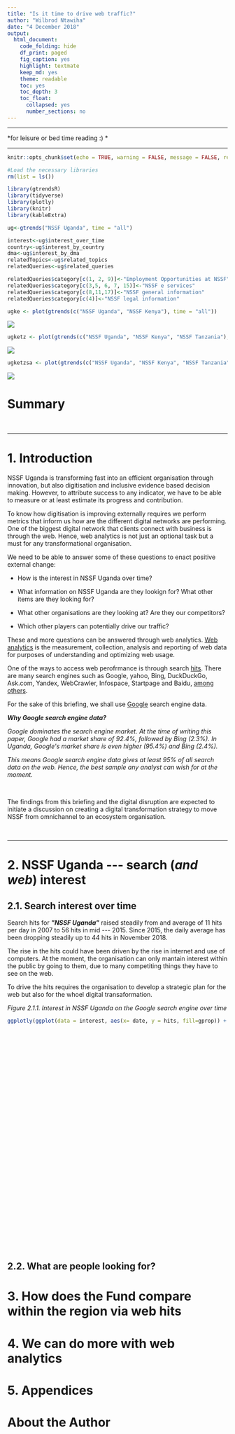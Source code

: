 ```yaml
---
title: "Is it time to drive web traffic?"
author: "Wilbrod Ntawiha"
date: "4 December 2018"
output:
  html_document:
    code_folding: hide
    df_print: paged
    fig_caption: yes
    highlight: textmate
    keep_md: yes
    theme: readable
    toc: yes
    toc_depth: 3
    toc_float:
      collapsed: yes
      number_sections: no
---
```




***

*for leisure or bed time reading :) *

***




```r
knitr::opts_chunk$set(echo = TRUE, warning = FALSE, message = FALSE, results='markup', include = TRUE)

#Load the necessary libraries
rm(list = ls())

library(gtrendsR)
library(tidyverse)
library(plotly)
library(knitr)
library(kableExtra)

ug<-gtrends("NSSF Uganda", time = "all")

interest<-ug$interest_over_time
country<-ug$interest_by_country
dma<-ug$interest_by_dma
relatedTopics<-ug$related_topics
relatedQueries<-ug$related_queries

relatedQueries$category[c(1, 2, 9)]<-"Employment Opportunities at NSSF"
relatedQueries$category[c(3,5, 6, 7, 15)]<-"NSSF e services"
relatedQueries$category[c(8,11,17)]<-"NSSF general information"
relatedQueries$category[c(4)]<-"NSSF legal information"

ugke <- plot(gtrends(c("NSSF Uganda", "NSSF Kenya"), time = "all"))
```

![](web_analytics_files/figure-html/setup-1.png)<!-- -->

```r
ugketz <- plot(gtrends(c("NSSF Uganda", "NSSF Kenya", "NSSF Tanzania"), time = "all"))
```

![](web_analytics_files/figure-html/setup-2.png)<!-- -->

```r
ugketzsa <- plot(gtrends(c("NSSF Uganda", "NSSF Kenya", "NSSF Tanzania", "SASSA South Africa"), time = "all"))
```

![](web_analytics_files/figure-html/setup-3.png)<!-- -->


# Summary



<br>

***

# 1.  Introduction

NSSF Uganda is transforming fast into an efficient organisation through innovation, but also digitisation and inclusive evidence based decision making. However, to attribute success to any indicator, we have to be able to measure or at least estimate its progress and contribution.

To know how digitisation is improving externally requires we perform metrics that inform us how are the different digital networks are performing. One of the biggest digital network that clients connect with business is through the web. Hence, web analytics is not just an optional task but a must for any transformational organisation.

We need to be able to answer some of these questions to enact positive external change:

+ How is the interest in NSSF Uganda over time?

+ What information on NSSF Uganda are they lookign for? What other items are they looking for?

+ What other organisations are they looking at? Are they our competitors?

+ Which other players can potentially drive our traffic?

These and more questions can be answered through web analytics. [Web analytics](https://en.wikipedia.org/wiki/Web_analytics) is the measurement, collection, analysis and reporting of web data for purposes of understanding and optimizing web usage.


One of the ways to access web perofrmance is through search [hits](https://support.google.com/analytics/answer/6086082?hl=en). There are many search engines such as Google, yahoo, Bing, DuckDuckGo, Ask.com, Yandex, WebCrawler, Infospace, Startpage and Baidu, [among others](https://hackernoon.com/the-best-search-engines-on-the-internet-9c0314250601).

For the sake of this briefing, we shall use [Google](https://www.google.com/) search engine data. 

__*Why Google search engine data?*__

*Google dominates the search engine market. At the time of writing this paper, Google had a market share of 92.4%, followed by Bing (2.3%). In Uganda, Google's market share is even higher (95.4%) and Bing (2.4%).*

*This means Google search engine data gives at least 95% of all search data on the web. Hence, the best sample any analyst can wish for at the moment.*

<br>

The findings from this briefing and the digital disruption are expected to initiate a discussion on creating a digital transformation strategy to move NSSF from omnichannel to an ecosystem organisation.

<br>

***

# 2.  NSSF Uganda --- search (*and web*) interest


## 2.1. Search interest over time

Search hits for *__"NSSF Uganda"__* raised steadily from and average of 11 hits per day in 2007 to 56 hits in mid --- 2015. Since 2015, the daily average has been dropping steadily up to 44 hits in November 2018.

The rise in the hits could have been driven by the rise in internet and use of computers. At the moment, the organisation can only mantain interest within the public by going to them, due to many competiting things they have to see on the web.

To drive the hits requires the organisation to develop a strategic plan for the web but also for the whoel digital transaformation.


*Figure 2.1.1. Interest in NSSF Uganda on the Google search engine over time*



```r
ggplotly(ggplot(data = interest, aes(x= date, y = hits, fill=gprop)) + geom_col() + geom_smooth())
```

<!--html_preserve--><div id="htmlwidget-81734a906b65c8bf73fe" style="width:672px;height:480px;" class="plotly html-widget"></div>
<script type="application/json" data-for="htmlwidget-81734a906b65c8bf73fe">{"x":{"data":[{"orientation":"v","width":[25.2000000000007,25.2000000000007,25.2000000000007,25.2000000000007,25.2000000000007,25.2000000000007,25.2000000000007,25.2000000000007,25.2000000000007,25.2000000000007,25.2000000000007,25.2000000000007,25.2000000000007,25.2000000000007,25.2000000000007,25.2000000000007,25.2000000000007,25.2000000000007,25.2000000000007,25.2000000000007,25.2000000000007,25.2000000000007,25.2000000000007,25.2000000000007,25.2000000000007,25.2000000000007,25.2000000000007,25.2000000000007,25.2000000000007,25.2000000000007,25.2000000000007,25.2000000000007,25.2000000000007,25.2000000000007,25.2000000000007,25.2000000000007,25.2000000000007,25.2000000000007,25.2000000000007,25.2000000000007,25.2000000000007,25.2000000000007,25.2000000000007,25.2000000000007,25.2000000000007,25.2000000000007,25.2000000000007,25.2000000000007,25.2000000000007,25.2000000000007,25.2000000000007,25.2000000000007,25.2000000000007,25.2000000000007,25.2000000000007,25.2000000000007,25.2000000000007,25.2000000000007,25.2000000000007,25.2000000000007,25.2000000000007,25.2000000000007,25.2000000000007,25.2000000000007,25.2000000000007,25.2000000000007,25.2000000000007,25.2000000000007,25.2000000000007,25.2000000000007,25.2000000000007,25.2000000000007,25.2000000000007,25.2000000000007,25.2000000000007,25.2000000000007,25.2000000000007,25.2000000000007,25.2000000000007,25.2000000000007,25.2000000000007,25.2000000000007,25.2000000000007,25.2000000000007,25.2000000000007,25.2000000000007,25.2000000000007,25.2000000000007,25.2000000000007,25.2000000000007,25.2000000000007,25.2000000000007,25.2000000000007,25.2000000000007,25.2000000000007,25.2000000000007,25.2000000000007,25.2000000000007,25.2000000000007,25.2000000000007,25.2000000000007,25.2000000000007,25.2000000000007,25.2000000000007,25.2000000000007,25.2000000000007,25.2000000000007,25.2000000000007,25.2000000000007,25.2000000000007,25.2000000000007,25.2000000000007,25.2000000000007,25.2000000000007,25.2000000000007,25.2000000000007,25.2000000000007,25.2000000000007,25.2000000000007,25.2000000000007,25.2000000000007,25.2000000000007,25.2000000000007,25.2000000000007,25.2000000000007,25.2000000000007,25.2000000000007,25.2000000000007,25.2000000000007,25.2000000000007,25.1999999999989,25.1999999999971,25.1999999999971,25.1999999999971,25.1999999999971,25.1999999999971,25.1999999999971,25.1999999999971,25.1999999999971,25.1999999999971,25.1999999999971,25.1999999999971,25.1999999999971,25.1999999999971,25.1999999999971,25.1999999999971,25.1999999999971,25.1999999999971,25.1999999999971,25.1999999999971,25.1999999999971,25.1999999999971,25.1999999999971,25.1999999999971,25.1999999999971,25.1999999999971,25.1999999999971,25.1999999999971,25.1999999999971,25.1999999999971,25.1999999999971,25.1999999999971,25.1999999999971,25.1999999999971,25.1999999999971,25.1999999999971,25.1999999999971,25.1999999999971,25.1999999999971,25.1999999999971,25.1999999999971,25.1999999999971,25.1999999999971,25.1999999999971,25.1999999999971,25.1999999999971,25.1999999999971,25.1999999999971,25.1999999999971,25.1999999999971],"base":[0,0,0,0,0,0,0,0,0,0,0,0,0,0,0,0,0,0,0,0,0,0,0,0,0,0,0,0,0,0,0,0,0,0,0,0,0,0,0,0,0,0,0,0,0,0,0,0,0,0,0,0,0,0,0,0,0,0,0,0,0,0,0,0,0,0,0,0,0,0,0,0,0,0,0,0,0,0,0,0,0,0,0,0,0,0,0,0,0,0,0,0,0,0,0,0,0,0,0,0,0,0,0,0,0,0,0,0,0,0,0,0,0,0,0,0,0,0,0,0,0,0,0,0,0,0,0,0,0,0,0,0,0,0,0,0,0,0,0,0,0,0,0,0,0,0,0,0,0,0,0,0,0,0,0,0,0,0,0,0,0,0,0,0,0,0,0,0,0,0,0,0,0,0,0,0,0,0,0,0],"x":[12418,12449,12478,12509,12539,12570,12600,12631,12662,12692,12723,12753,12784,12815,12843,12874,12904,12935,12965,12996,13027,13057,13088,13118,13149,13180,13208,13239,13269,13300,13330,13361,13392,13422,13453,13483,13514,13545,13573,13604,13634,13665,13695,13726,13757,13787,13818,13848,13879,13910,13939,13970,14000,14031,14061,14092,14123,14153,14184,14214,14245,14276,14304,14335,14365,14396,14426,14457,14488,14518,14549,14579,14610,14641,14669,14700,14730,14761,14791,14822,14853,14883,14914,14944,14975,15006,15034,15065,15095,15126,15156,15187,15218,15248,15279,15309,15340,15371,15400,15431,15461,15492,15522,15553,15584,15614,15645,15675,15706,15737,15765,15796,15826,15857,15887,15918,15949,15979,16010,16040,16071,16102,16130,16161,16191,16222,16252,16283,16314,16344,16375,16405,16436,16467,16495,16526,16556,16587,16617,16648,16679,16709,16740,16770,16801,16832,16861,16892,16922,16953,16983,17014,17045,17075,17106,17136,17167,17198,17226,17257,17287,17318,17348,17379,17410,17440,17471,17501,17532,17563,17591,17622,17652,17683,17713,17744,17775,17805,17836,17866],"y":[0,0,0,46,0,0,0,0,0,0,36,0,29,0,26,0,0,38,0,0,23,64,0,21,0,19,16,53,32,0,0,16,22,0,13,0,18,31,0,17,10,10,10,14,18,8,8,26,8,39,15,18,14,0,7,32,33,21,13,12,12,21,13,14,11,18,18,10,15,23,9,5,17,9,18,6,15,17,30,8,18,16,27,22,28,26,50,34,36,39,69,36,48,40,29,31,34,41,32,35,51,60,47,35,38,49,35,52,47,57,47,100,52,58,51,45,43,58,44,40,51,62,63,59,59,62,61,63,56,82,48,40,56,43,42,66,67,47,52,41,62,74,40,41,52,40,53,53,51,59,60,50,67,65,57,38,48,47,66,69,49,58,55,60,69,58,44,29,59,59,57,54,46,48,60,67,51,38,49,32],"text":["date: 2004-01-01<br />hits:   0<br />gprop: web","date: 2004-02-01<br />hits:   0<br />gprop: web","date: 2004-03-01<br />hits:   0<br />gprop: web","date: 2004-04-01<br />hits:  46<br />gprop: web","date: 2004-05-01<br />hits:   0<br />gprop: web","date: 2004-06-01<br />hits:   0<br />gprop: web","date: 2004-07-01<br />hits:   0<br />gprop: web","date: 2004-08-01<br />hits:   0<br />gprop: web","date: 2004-09-01<br />hits:   0<br />gprop: web","date: 2004-10-01<br />hits:   0<br />gprop: web","date: 2004-11-01<br />hits:  36<br />gprop: web","date: 2004-12-01<br />hits:   0<br />gprop: web","date: 2005-01-01<br />hits:  29<br />gprop: web","date: 2005-02-01<br />hits:   0<br />gprop: web","date: 2005-03-01<br />hits:  26<br />gprop: web","date: 2005-04-01<br />hits:   0<br />gprop: web","date: 2005-05-01<br />hits:   0<br />gprop: web","date: 2005-06-01<br />hits:  38<br />gprop: web","date: 2005-07-01<br />hits:   0<br />gprop: web","date: 2005-08-01<br />hits:   0<br />gprop: web","date: 2005-09-01<br />hits:  23<br />gprop: web","date: 2005-10-01<br />hits:  64<br />gprop: web","date: 2005-11-01<br />hits:   0<br />gprop: web","date: 2005-12-01<br />hits:  21<br />gprop: web","date: 2006-01-01<br />hits:   0<br />gprop: web","date: 2006-02-01<br />hits:  19<br />gprop: web","date: 2006-03-01<br />hits:  16<br />gprop: web","date: 2006-04-01<br />hits:  53<br />gprop: web","date: 2006-05-01<br />hits:  32<br />gprop: web","date: 2006-06-01<br />hits:   0<br />gprop: web","date: 2006-07-01<br />hits:   0<br />gprop: web","date: 2006-08-01<br />hits:  16<br />gprop: web","date: 2006-09-01<br />hits:  22<br />gprop: web","date: 2006-10-01<br />hits:   0<br />gprop: web","date: 2006-11-01<br />hits:  13<br />gprop: web","date: 2006-12-01<br />hits:   0<br />gprop: web","date: 2007-01-01<br />hits:  18<br />gprop: web","date: 2007-02-01<br />hits:  31<br />gprop: web","date: 2007-03-01<br />hits:   0<br />gprop: web","date: 2007-04-01<br />hits:  17<br />gprop: web","date: 2007-05-01<br />hits:  10<br />gprop: web","date: 2007-06-01<br />hits:  10<br />gprop: web","date: 2007-07-01<br />hits:  10<br />gprop: web","date: 2007-08-01<br />hits:  14<br />gprop: web","date: 2007-09-01<br />hits:  18<br />gprop: web","date: 2007-10-01<br />hits:   8<br />gprop: web","date: 2007-11-01<br />hits:   8<br />gprop: web","date: 2007-12-01<br />hits:  26<br />gprop: web","date: 2008-01-01<br />hits:   8<br />gprop: web","date: 2008-02-01<br />hits:  39<br />gprop: web","date: 2008-03-01<br />hits:  15<br />gprop: web","date: 2008-04-01<br />hits:  18<br />gprop: web","date: 2008-05-01<br />hits:  14<br />gprop: web","date: 2008-06-01<br />hits:   0<br />gprop: web","date: 2008-07-01<br />hits:   7<br />gprop: web","date: 2008-08-01<br />hits:  32<br />gprop: web","date: 2008-09-01<br />hits:  33<br />gprop: web","date: 2008-10-01<br />hits:  21<br />gprop: web","date: 2008-11-01<br />hits:  13<br />gprop: web","date: 2008-12-01<br />hits:  12<br />gprop: web","date: 2009-01-01<br />hits:  12<br />gprop: web","date: 2009-02-01<br />hits:  21<br />gprop: web","date: 2009-03-01<br />hits:  13<br />gprop: web","date: 2009-04-01<br />hits:  14<br />gprop: web","date: 2009-05-01<br />hits:  11<br />gprop: web","date: 2009-06-01<br />hits:  18<br />gprop: web","date: 2009-07-01<br />hits:  18<br />gprop: web","date: 2009-08-01<br />hits:  10<br />gprop: web","date: 2009-09-01<br />hits:  15<br />gprop: web","date: 2009-10-01<br />hits:  23<br />gprop: web","date: 2009-11-01<br />hits:   9<br />gprop: web","date: 2009-12-01<br />hits:   5<br />gprop: web","date: 2010-01-01<br />hits:  17<br />gprop: web","date: 2010-02-01<br />hits:   9<br />gprop: web","date: 2010-03-01<br />hits:  18<br />gprop: web","date: 2010-04-01<br />hits:   6<br />gprop: web","date: 2010-05-01<br />hits:  15<br />gprop: web","date: 2010-06-01<br />hits:  17<br />gprop: web","date: 2010-07-01<br />hits:  30<br />gprop: web","date: 2010-08-01<br />hits:   8<br />gprop: web","date: 2010-09-01<br />hits:  18<br />gprop: web","date: 2010-10-01<br />hits:  16<br />gprop: web","date: 2010-11-01<br />hits:  27<br />gprop: web","date: 2010-12-01<br />hits:  22<br />gprop: web","date: 2011-01-01<br />hits:  28<br />gprop: web","date: 2011-02-01<br />hits:  26<br />gprop: web","date: 2011-03-01<br />hits:  50<br />gprop: web","date: 2011-04-01<br />hits:  34<br />gprop: web","date: 2011-05-01<br />hits:  36<br />gprop: web","date: 2011-06-01<br />hits:  39<br />gprop: web","date: 2011-07-01<br />hits:  69<br />gprop: web","date: 2011-08-01<br />hits:  36<br />gprop: web","date: 2011-09-01<br />hits:  48<br />gprop: web","date: 2011-10-01<br />hits:  40<br />gprop: web","date: 2011-11-01<br />hits:  29<br />gprop: web","date: 2011-12-01<br />hits:  31<br />gprop: web","date: 2012-01-01<br />hits:  34<br />gprop: web","date: 2012-02-01<br />hits:  41<br />gprop: web","date: 2012-03-01<br />hits:  32<br />gprop: web","date: 2012-04-01<br />hits:  35<br />gprop: web","date: 2012-05-01<br />hits:  51<br />gprop: web","date: 2012-06-01<br />hits:  60<br />gprop: web","date: 2012-07-01<br />hits:  47<br />gprop: web","date: 2012-08-01<br />hits:  35<br />gprop: web","date: 2012-09-01<br />hits:  38<br />gprop: web","date: 2012-10-01<br />hits:  49<br />gprop: web","date: 2012-11-01<br />hits:  35<br />gprop: web","date: 2012-12-01<br />hits:  52<br />gprop: web","date: 2013-01-01<br />hits:  47<br />gprop: web","date: 2013-02-01<br />hits:  57<br />gprop: web","date: 2013-03-01<br />hits:  47<br />gprop: web","date: 2013-04-01<br />hits: 100<br />gprop: web","date: 2013-05-01<br />hits:  52<br />gprop: web","date: 2013-06-01<br />hits:  58<br />gprop: web","date: 2013-07-01<br />hits:  51<br />gprop: web","date: 2013-08-01<br />hits:  45<br />gprop: web","date: 2013-09-01<br />hits:  43<br />gprop: web","date: 2013-10-01<br />hits:  58<br />gprop: web","date: 2013-11-01<br />hits:  44<br />gprop: web","date: 2013-12-01<br />hits:  40<br />gprop: web","date: 2014-01-01<br />hits:  51<br />gprop: web","date: 2014-02-01<br />hits:  62<br />gprop: web","date: 2014-03-01<br />hits:  63<br />gprop: web","date: 2014-04-01<br />hits:  59<br />gprop: web","date: 2014-05-01<br />hits:  59<br />gprop: web","date: 2014-06-01<br />hits:  62<br />gprop: web","date: 2014-07-01<br />hits:  61<br />gprop: web","date: 2014-08-01<br />hits:  63<br />gprop: web","date: 2014-09-01<br />hits:  56<br />gprop: web","date: 2014-10-01<br />hits:  82<br />gprop: web","date: 2014-11-01<br />hits:  48<br />gprop: web","date: 2014-12-01<br />hits:  40<br />gprop: web","date: 2015-01-01<br />hits:  56<br />gprop: web","date: 2015-02-01<br />hits:  43<br />gprop: web","date: 2015-03-01<br />hits:  42<br />gprop: web","date: 2015-04-01<br />hits:  66<br />gprop: web","date: 2015-05-01<br />hits:  67<br />gprop: web","date: 2015-06-01<br />hits:  47<br />gprop: web","date: 2015-07-01<br />hits:  52<br />gprop: web","date: 2015-08-01<br />hits:  41<br />gprop: web","date: 2015-09-01<br />hits:  62<br />gprop: web","date: 2015-10-01<br />hits:  74<br />gprop: web","date: 2015-11-01<br />hits:  40<br />gprop: web","date: 2015-12-01<br />hits:  41<br />gprop: web","date: 2016-01-01<br />hits:  52<br />gprop: web","date: 2016-02-01<br />hits:  40<br />gprop: web","date: 2016-03-01<br />hits:  53<br />gprop: web","date: 2016-04-01<br />hits:  53<br />gprop: web","date: 2016-05-01<br />hits:  51<br />gprop: web","date: 2016-06-01<br />hits:  59<br />gprop: web","date: 2016-07-01<br />hits:  60<br />gprop: web","date: 2016-08-01<br />hits:  50<br />gprop: web","date: 2016-09-01<br />hits:  67<br />gprop: web","date: 2016-10-01<br />hits:  65<br />gprop: web","date: 2016-11-01<br />hits:  57<br />gprop: web","date: 2016-12-01<br />hits:  38<br />gprop: web","date: 2017-01-01<br />hits:  48<br />gprop: web","date: 2017-02-01<br />hits:  47<br />gprop: web","date: 2017-03-01<br />hits:  66<br />gprop: web","date: 2017-04-01<br />hits:  69<br />gprop: web","date: 2017-05-01<br />hits:  49<br />gprop: web","date: 2017-06-01<br />hits:  58<br />gprop: web","date: 2017-07-01<br />hits:  55<br />gprop: web","date: 2017-08-01<br />hits:  60<br />gprop: web","date: 2017-09-01<br />hits:  69<br />gprop: web","date: 2017-10-01<br />hits:  58<br />gprop: web","date: 2017-11-01<br />hits:  44<br />gprop: web","date: 2017-12-01<br />hits:  29<br />gprop: web","date: 2018-01-01<br />hits:  59<br />gprop: web","date: 2018-02-01<br />hits:  59<br />gprop: web","date: 2018-03-01<br />hits:  57<br />gprop: web","date: 2018-04-01<br />hits:  54<br />gprop: web","date: 2018-05-01<br />hits:  46<br />gprop: web","date: 2018-06-01<br />hits:  48<br />gprop: web","date: 2018-07-01<br />hits:  60<br />gprop: web","date: 2018-08-01<br />hits:  67<br />gprop: web","date: 2018-09-01<br />hits:  51<br />gprop: web","date: 2018-10-01<br />hits:  38<br />gprop: web","date: 2018-11-01<br />hits:  49<br />gprop: web","date: 2018-12-01<br />hits:  32<br />gprop: web"],"type":"bar","marker":{"autocolorscale":false,"color":"rgba(248,118,109,1)","line":{"width":1.88976377952756,"color":"transparent"}},"name":"web","legendgroup":"web","showlegend":true,"xaxis":"x","yaxis":"y","hoverinfo":"text","frame":null},{"x":[12418,12486.9620253165,12555.9240506329,12624.8860759494,12693.8481012658,12762.8101265823,12831.7721518987,12900.7341772152,12969.6962025316,13038.6582278481,13107.6202531646,13176.582278481,13245.5443037975,13314.5063291139,13383.4683544304,13452.4303797468,13521.3924050633,13590.3544303797,13659.3164556962,13728.2784810127,13797.2405063291,13866.2025316456,13935.164556962,14004.1265822785,14073.0886075949,14142.0506329114,14211.0126582278,14279.9746835443,14348.9367088608,14417.8987341772,14486.8607594937,14555.8227848101,14624.7848101266,14693.746835443,14762.7088607595,14831.6708860759,14900.6329113924,14969.5949367089,15038.5569620253,15107.5189873418,15176.4810126582,15245.4430379747,15314.4050632911,15383.3670886076,15452.3291139241,15521.2911392405,15590.253164557,15659.2151898734,15728.1772151899,15797.1392405063,15866.1012658228,15935.0632911392,16004.0253164557,16072.9873417722,16141.9493670886,16210.9113924051,16279.8734177215,16348.835443038,16417.7974683544,16486.7594936709,16555.7215189873,16624.6835443038,16693.6455696203,16762.6075949367,16831.5696202532,16900.5316455696,16969.4936708861,17038.4556962025,17107.417721519,17176.3797468354,17245.3417721519,17314.3037974684,17383.2658227848,17452.2278481013,17521.1898734177,17590.1518987342,17659.1139240506,17728.0759493671,17797.0379746835,17866],"y":[12.6533326459893,12.3521163719325,12.0922270511916,11.8717060071702,11.688594563272,11.5409340429008,11.4267657694601,11.3441310663537,11.2910712569852,11.2656276647582,11.2657167091454,11.2889729447367,11.3385169068935,11.4188065514944,11.5342998344177,11.6894547115423,11.8887291387466,12.1365810719091,12.4374684669086,12.7958492796234,13.1951959454824,13.5559837404123,13.8896555402144,14.2188711690429,14.5662904510517,14.9545732103949,15.4063792712267,15.944368457701,16.591200593972,17.3695355041937,18.3138910679422,19.5151522426144,20.9442042969114,22.5475175719231,24.2715624087393,26.0628091484499,27.8677281321445,29.6327897009133,31.3044641958458,32.829221958032,34.2813874480985,35.9370515858277,37.7546861713342,39.6755647743559,41.6409609646302,43.5921483118949,45.4704003858874,47.2169907563455,48.7731929930067,50.0802806656086,51.1205738729193,52.0424562756407,52.8705005163259,53.6098840215012,54.265784217693,54.8433785314278,55.347844389232,55.7843592176319,56.158100443154,56.4742454923247,56.725618506247,56.8955964370355,56.9848741715907,56.9943639590065,56.9249780483768,56.7776286887954,56.5532281293562,56.252688619153,55.8769224072798,55.4268417428304,54.9036001698904,54.3081486031526,53.6400101386861,52.8986335745651,52.0834677088641,51.1939613396574,50.2295632650194,49.1897222830244,48.0738871917468,46.8815067892611],"text":["date: 12418.00<br />hits: 12.65333<br />gprop: web","date: 12486.96<br />hits: 12.35212<br />gprop: web","date: 12555.92<br />hits: 12.09223<br />gprop: web","date: 12624.89<br />hits: 11.87171<br />gprop: web","date: 12693.85<br />hits: 11.68859<br />gprop: web","date: 12762.81<br />hits: 11.54093<br />gprop: web","date: 12831.77<br />hits: 11.42677<br />gprop: web","date: 12900.73<br />hits: 11.34413<br />gprop: web","date: 12969.70<br />hits: 11.29107<br />gprop: web","date: 13038.66<br />hits: 11.26563<br />gprop: web","date: 13107.62<br />hits: 11.26572<br />gprop: web","date: 13176.58<br />hits: 11.28897<br />gprop: web","date: 13245.54<br />hits: 11.33852<br />gprop: web","date: 13314.51<br />hits: 11.41881<br />gprop: web","date: 13383.47<br />hits: 11.53430<br />gprop: web","date: 13452.43<br />hits: 11.68945<br />gprop: web","date: 13521.39<br />hits: 11.88873<br />gprop: web","date: 13590.35<br />hits: 12.13658<br />gprop: web","date: 13659.32<br />hits: 12.43747<br />gprop: web","date: 13728.28<br />hits: 12.79585<br />gprop: web","date: 13797.24<br />hits: 13.19520<br />gprop: web","date: 13866.20<br />hits: 13.55598<br />gprop: web","date: 13935.16<br />hits: 13.88966<br />gprop: web","date: 14004.13<br />hits: 14.21887<br />gprop: web","date: 14073.09<br />hits: 14.56629<br />gprop: web","date: 14142.05<br />hits: 14.95457<br />gprop: web","date: 14211.01<br />hits: 15.40638<br />gprop: web","date: 14279.97<br />hits: 15.94437<br />gprop: web","date: 14348.94<br />hits: 16.59120<br />gprop: web","date: 14417.90<br />hits: 17.36954<br />gprop: web","date: 14486.86<br />hits: 18.31389<br />gprop: web","date: 14555.82<br />hits: 19.51515<br />gprop: web","date: 14624.78<br />hits: 20.94420<br />gprop: web","date: 14693.75<br />hits: 22.54752<br />gprop: web","date: 14762.71<br />hits: 24.27156<br />gprop: web","date: 14831.67<br />hits: 26.06281<br />gprop: web","date: 14900.63<br />hits: 27.86773<br />gprop: web","date: 14969.59<br />hits: 29.63279<br />gprop: web","date: 15038.56<br />hits: 31.30446<br />gprop: web","date: 15107.52<br />hits: 32.82922<br />gprop: web","date: 15176.48<br />hits: 34.28139<br />gprop: web","date: 15245.44<br />hits: 35.93705<br />gprop: web","date: 15314.41<br />hits: 37.75469<br />gprop: web","date: 15383.37<br />hits: 39.67556<br />gprop: web","date: 15452.33<br />hits: 41.64096<br />gprop: web","date: 15521.29<br />hits: 43.59215<br />gprop: web","date: 15590.25<br />hits: 45.47040<br />gprop: web","date: 15659.22<br />hits: 47.21699<br />gprop: web","date: 15728.18<br />hits: 48.77319<br />gprop: web","date: 15797.14<br />hits: 50.08028<br />gprop: web","date: 15866.10<br />hits: 51.12057<br />gprop: web","date: 15935.06<br />hits: 52.04246<br />gprop: web","date: 16004.03<br />hits: 52.87050<br />gprop: web","date: 16072.99<br />hits: 53.60988<br />gprop: web","date: 16141.95<br />hits: 54.26578<br />gprop: web","date: 16210.91<br />hits: 54.84338<br />gprop: web","date: 16279.87<br />hits: 55.34784<br />gprop: web","date: 16348.84<br />hits: 55.78436<br />gprop: web","date: 16417.80<br />hits: 56.15810<br />gprop: web","date: 16486.76<br />hits: 56.47425<br />gprop: web","date: 16555.72<br />hits: 56.72562<br />gprop: web","date: 16624.68<br />hits: 56.89560<br />gprop: web","date: 16693.65<br />hits: 56.98487<br />gprop: web","date: 16762.61<br />hits: 56.99436<br />gprop: web","date: 16831.57<br />hits: 56.92498<br />gprop: web","date: 16900.53<br />hits: 56.77763<br />gprop: web","date: 16969.49<br />hits: 56.55323<br />gprop: web","date: 17038.46<br />hits: 56.25269<br />gprop: web","date: 17107.42<br />hits: 55.87692<br />gprop: web","date: 17176.38<br />hits: 55.42684<br />gprop: web","date: 17245.34<br />hits: 54.90360<br />gprop: web","date: 17314.30<br />hits: 54.30815<br />gprop: web","date: 17383.27<br />hits: 53.64001<br />gprop: web","date: 17452.23<br />hits: 52.89863<br />gprop: web","date: 17521.19<br />hits: 52.08347<br />gprop: web","date: 17590.15<br />hits: 51.19396<br />gprop: web","date: 17659.11<br />hits: 50.22956<br />gprop: web","date: 17728.08<br />hits: 49.18972<br />gprop: web","date: 17797.04<br />hits: 48.07389<br />gprop: web","date: 17866.00<br />hits: 46.88151<br />gprop: web"],"type":"scatter","mode":"lines","name":"web","line":{"width":3.77952755905512,"color":"rgba(51,102,255,1)","dash":"solid"},"hoveron":"points","legendgroup":"web","showlegend":false,"xaxis":"x","yaxis":"y","hoverinfo":"text","frame":null},{"x":[12418,12486.9620253165,12555.9240506329,12624.8860759494,12693.8481012658,12762.8101265823,12831.7721518987,12900.7341772152,12969.6962025316,13038.6582278481,13107.6202531646,13176.582278481,13245.5443037975,13314.5063291139,13383.4683544304,13452.4303797468,13521.3924050633,13590.3544303797,13659.3164556962,13728.2784810127,13797.2405063291,13866.2025316456,13935.164556962,14004.1265822785,14073.0886075949,14142.0506329114,14211.0126582278,14279.9746835443,14348.9367088608,14417.8987341772,14486.8607594937,14555.8227848101,14624.7848101266,14693.746835443,14762.7088607595,14831.6708860759,14900.6329113924,14969.5949367089,15038.5569620253,15107.5189873418,15176.4810126582,15245.4430379747,15314.4050632911,15383.3670886076,15452.3291139241,15521.2911392405,15590.253164557,15659.2151898734,15728.1772151899,15797.1392405063,15866.1012658228,15935.0632911392,16004.0253164557,16072.9873417722,16141.9493670886,16210.9113924051,16279.8734177215,16348.835443038,16417.7974683544,16486.7594936709,16555.7215189873,16624.6835443038,16693.6455696203,16762.6075949367,16831.5696202532,16900.5316455696,16969.4936708861,17038.4556962025,17107.417721519,17176.3797468354,17245.3417721519,17314.3037974684,17383.2658227848,17452.2278481013,17521.1898734177,17590.1518987342,17659.1139240506,17728.0759493671,17797.0379746835,17866,17866,17866,17797.0379746835,17728.0759493671,17659.1139240506,17590.1518987342,17521.1898734177,17452.2278481013,17383.2658227848,17314.3037974684,17245.3417721519,17176.3797468354,17107.417721519,17038.4556962025,16969.4936708861,16900.5316455696,16831.5696202532,16762.6075949367,16693.6455696203,16624.6835443038,16555.7215189873,16486.7594936709,16417.7974683544,16348.835443038,16279.8734177215,16210.9113924051,16141.9493670886,16072.9873417722,16004.0253164557,15935.0632911392,15866.1012658228,15797.1392405063,15728.1772151899,15659.2151898734,15590.253164557,15521.2911392405,15452.3291139241,15383.3670886076,15314.4050632911,15245.4430379747,15176.4810126582,15107.5189873418,15038.5569620253,14969.5949367089,14900.6329113924,14831.6708860759,14762.7088607595,14693.746835443,14624.7848101266,14555.8227848101,14486.8607594937,14417.8987341772,14348.9367088608,14279.9746835443,14211.0126582278,14142.0506329114,14073.0886075949,14004.1265822785,13935.164556962,13866.2025316456,13797.2405063291,13728.2784810127,13659.3164556962,13590.3544303797,13521.3924050633,13452.4303797468,13383.4683544304,13314.5063291139,13245.5443037975,13176.582278481,13107.6202531646,13038.6582278481,12969.6962025316,12900.7341772152,12831.7721518987,12762.8101265823,12693.8481012658,12624.8860759494,12555.9240506329,12486.9620253165,12418,12418],"y":[5.65844707115607,5.92100853089174,6.18654887202031,6.45068833985123,6.70893417372449,6.95680589798399,7.19005105844696,7.40496780357138,7.59881987410609,7.77027486781048,7.91963349491039,8.04905473330567,8.16709382427149,8.28394488134107,8.40988679079672,8.55498061746273,8.72884414809906,8.94052209613742,9.19843931911286,9.51040916550907,9.86546687191612,10.1957173803103,10.507849332387,10.8169364317611,11.1392160806591,11.4938521772715,11.9039270784538,12.3965791587181,13.002354431695,13.7539881493886,14.698460867846,15.9397082178776,17.4292714445625,19.0891080733662,20.8455456839273,22.6340049746724,24.4019606108478,26.1086583267605,27.721743050842,29.2124136582042,30.6756460457285,32.3800338256387,34.2611346029461,36.23752960711,38.2324381458281,40.1778037538333,42.0167048017196,43.7028712966136,45.1975720726323,46.4653327547379,47.5064166449173,48.4567604694351,49.3275610810631,50.1128770378535,50.8095077241034,51.4183989221983,51.9452771966516,52.4002598652445,52.7964059228173,53.1473436774703,53.4445402310143,53.6599811130094,53.7914337898905,53.8364387117254,53.7919258531907,53.6542010677505,53.4189913803407,53.0815777182491,52.6370277330729,52.0805089479938,51.4077718399449,50.6152703682362,49.7001421465699,48.6612073762919,47.4986881721755,46.2137723259404,44.8081996646462,43.2839400774958,41.6429778313881,39.8871860152166,39.8871860152166,53.8758275633056,54.5047965521056,55.0955044885531,55.6509268653927,56.1741503533744,56.6682472455526,57.1360597728382,57.5798781308022,58.001026838069,58.3994284998358,58.773174537667,59.1168170814867,59.4237995200569,59.6874648783717,59.9010563098403,60.0580302435629,60.1522892062877,60.178314553291,60.1312117610615,60.0066967814796,59.8011473071792,59.5197949634907,59.1684585700192,58.7504115818123,58.2683581406572,57.7220607112826,57.1068910051489,56.4134399515886,55.6281520818463,54.7347311009213,53.6952285764793,52.3488139133811,50.7311102160774,48.9240959700552,47.0064928699565,45.0494837834324,43.1135999416018,41.2482377397224,39.4940693460167,37.8871288504684,36.4460302578598,34.8871853408495,33.156921075066,31.3334956534413,29.4916133222273,27.6975791335513,26.00592707048,24.4591371492603,23.0905962673511,21.9293212680383,20.9850828589987,20.180046756249,19.4921577566839,18.9088314639996,18.4152942435184,17.9933648214443,17.6208059063247,17.2714617480419,16.9162501005143,16.5249250190486,16.0812893937378,15.6764976147042,15.3326400476808,15.048614129394,14.8239288056218,14.6587128780388,14.5536682216476,14.5099399895156,14.5288911561678,14.6117999233804,14.760980461706,14.9833226398642,15.283294329136,15.6634804804732,16.1250621878176,16.6682549528196,17.2927236744892,17.9979052303628,18.7832242129733,19.6482182208225,5.65844707115607],"text":["date: 12418.00<br />hits: 12.65333<br />gprop: web","date: 12486.96<br />hits: 12.35212<br />gprop: web","date: 12555.92<br />hits: 12.09223<br />gprop: web","date: 12624.89<br />hits: 11.87171<br />gprop: web","date: 12693.85<br />hits: 11.68859<br />gprop: web","date: 12762.81<br />hits: 11.54093<br />gprop: web","date: 12831.77<br />hits: 11.42677<br />gprop: web","date: 12900.73<br />hits: 11.34413<br />gprop: web","date: 12969.70<br />hits: 11.29107<br />gprop: web","date: 13038.66<br />hits: 11.26563<br />gprop: web","date: 13107.62<br />hits: 11.26572<br />gprop: web","date: 13176.58<br />hits: 11.28897<br />gprop: web","date: 13245.54<br />hits: 11.33852<br />gprop: web","date: 13314.51<br />hits: 11.41881<br />gprop: web","date: 13383.47<br />hits: 11.53430<br />gprop: web","date: 13452.43<br />hits: 11.68945<br />gprop: web","date: 13521.39<br />hits: 11.88873<br />gprop: web","date: 13590.35<br />hits: 12.13658<br />gprop: web","date: 13659.32<br />hits: 12.43747<br />gprop: web","date: 13728.28<br />hits: 12.79585<br />gprop: web","date: 13797.24<br />hits: 13.19520<br />gprop: web","date: 13866.20<br />hits: 13.55598<br />gprop: web","date: 13935.16<br />hits: 13.88966<br />gprop: web","date: 14004.13<br />hits: 14.21887<br />gprop: web","date: 14073.09<br />hits: 14.56629<br />gprop: web","date: 14142.05<br />hits: 14.95457<br />gprop: web","date: 14211.01<br />hits: 15.40638<br />gprop: web","date: 14279.97<br />hits: 15.94437<br />gprop: web","date: 14348.94<br />hits: 16.59120<br />gprop: web","date: 14417.90<br />hits: 17.36954<br />gprop: web","date: 14486.86<br />hits: 18.31389<br />gprop: web","date: 14555.82<br />hits: 19.51515<br />gprop: web","date: 14624.78<br />hits: 20.94420<br />gprop: web","date: 14693.75<br />hits: 22.54752<br />gprop: web","date: 14762.71<br />hits: 24.27156<br />gprop: web","date: 14831.67<br />hits: 26.06281<br />gprop: web","date: 14900.63<br />hits: 27.86773<br />gprop: web","date: 14969.59<br />hits: 29.63279<br />gprop: web","date: 15038.56<br />hits: 31.30446<br />gprop: web","date: 15107.52<br />hits: 32.82922<br />gprop: web","date: 15176.48<br />hits: 34.28139<br />gprop: web","date: 15245.44<br />hits: 35.93705<br />gprop: web","date: 15314.41<br />hits: 37.75469<br />gprop: web","date: 15383.37<br />hits: 39.67556<br />gprop: web","date: 15452.33<br />hits: 41.64096<br />gprop: web","date: 15521.29<br />hits: 43.59215<br />gprop: web","date: 15590.25<br />hits: 45.47040<br />gprop: web","date: 15659.22<br />hits: 47.21699<br />gprop: web","date: 15728.18<br />hits: 48.77319<br />gprop: web","date: 15797.14<br />hits: 50.08028<br />gprop: web","date: 15866.10<br />hits: 51.12057<br />gprop: web","date: 15935.06<br />hits: 52.04246<br />gprop: web","date: 16004.03<br />hits: 52.87050<br />gprop: web","date: 16072.99<br />hits: 53.60988<br />gprop: web","date: 16141.95<br />hits: 54.26578<br />gprop: web","date: 16210.91<br />hits: 54.84338<br />gprop: web","date: 16279.87<br />hits: 55.34784<br />gprop: web","date: 16348.84<br />hits: 55.78436<br />gprop: web","date: 16417.80<br />hits: 56.15810<br />gprop: web","date: 16486.76<br />hits: 56.47425<br />gprop: web","date: 16555.72<br />hits: 56.72562<br />gprop: web","date: 16624.68<br />hits: 56.89560<br />gprop: web","date: 16693.65<br />hits: 56.98487<br />gprop: web","date: 16762.61<br />hits: 56.99436<br />gprop: web","date: 16831.57<br />hits: 56.92498<br />gprop: web","date: 16900.53<br />hits: 56.77763<br />gprop: web","date: 16969.49<br />hits: 56.55323<br />gprop: web","date: 17038.46<br />hits: 56.25269<br />gprop: web","date: 17107.42<br />hits: 55.87692<br />gprop: web","date: 17176.38<br />hits: 55.42684<br />gprop: web","date: 17245.34<br />hits: 54.90360<br />gprop: web","date: 17314.30<br />hits: 54.30815<br />gprop: web","date: 17383.27<br />hits: 53.64001<br />gprop: web","date: 17452.23<br />hits: 52.89863<br />gprop: web","date: 17521.19<br />hits: 52.08347<br />gprop: web","date: 17590.15<br />hits: 51.19396<br />gprop: web","date: 17659.11<br />hits: 50.22956<br />gprop: web","date: 17728.08<br />hits: 49.18972<br />gprop: web","date: 17797.04<br />hits: 48.07389<br />gprop: web","date: 17866.00<br />hits: 46.88151<br />gprop: web","date: 17866.00<br />hits: 46.88151<br />gprop: web","date: 17866.00<br />hits: 46.88151<br />gprop: web","date: 17797.04<br />hits: 48.07389<br />gprop: web","date: 17728.08<br />hits: 49.18972<br />gprop: web","date: 17659.11<br />hits: 50.22956<br />gprop: web","date: 17590.15<br />hits: 51.19396<br />gprop: web","date: 17521.19<br />hits: 52.08347<br />gprop: web","date: 17452.23<br />hits: 52.89863<br />gprop: web","date: 17383.27<br />hits: 53.64001<br />gprop: web","date: 17314.30<br />hits: 54.30815<br />gprop: web","date: 17245.34<br />hits: 54.90360<br />gprop: web","date: 17176.38<br />hits: 55.42684<br />gprop: web","date: 17107.42<br />hits: 55.87692<br />gprop: web","date: 17038.46<br />hits: 56.25269<br />gprop: web","date: 16969.49<br />hits: 56.55323<br />gprop: web","date: 16900.53<br />hits: 56.77763<br />gprop: web","date: 16831.57<br />hits: 56.92498<br />gprop: web","date: 16762.61<br />hits: 56.99436<br />gprop: web","date: 16693.65<br />hits: 56.98487<br />gprop: web","date: 16624.68<br />hits: 56.89560<br />gprop: web","date: 16555.72<br />hits: 56.72562<br />gprop: web","date: 16486.76<br />hits: 56.47425<br />gprop: web","date: 16417.80<br />hits: 56.15810<br />gprop: web","date: 16348.84<br />hits: 55.78436<br />gprop: web","date: 16279.87<br />hits: 55.34784<br />gprop: web","date: 16210.91<br />hits: 54.84338<br />gprop: web","date: 16141.95<br />hits: 54.26578<br />gprop: web","date: 16072.99<br />hits: 53.60988<br />gprop: web","date: 16004.03<br />hits: 52.87050<br />gprop: web","date: 15935.06<br />hits: 52.04246<br />gprop: web","date: 15866.10<br />hits: 51.12057<br />gprop: web","date: 15797.14<br />hits: 50.08028<br />gprop: web","date: 15728.18<br />hits: 48.77319<br />gprop: web","date: 15659.22<br />hits: 47.21699<br />gprop: web","date: 15590.25<br />hits: 45.47040<br />gprop: web","date: 15521.29<br />hits: 43.59215<br />gprop: web","date: 15452.33<br />hits: 41.64096<br />gprop: web","date: 15383.37<br />hits: 39.67556<br />gprop: web","date: 15314.41<br />hits: 37.75469<br />gprop: web","date: 15245.44<br />hits: 35.93705<br />gprop: web","date: 15176.48<br />hits: 34.28139<br />gprop: web","date: 15107.52<br />hits: 32.82922<br />gprop: web","date: 15038.56<br />hits: 31.30446<br />gprop: web","date: 14969.59<br />hits: 29.63279<br />gprop: web","date: 14900.63<br />hits: 27.86773<br />gprop: web","date: 14831.67<br />hits: 26.06281<br />gprop: web","date: 14762.71<br />hits: 24.27156<br />gprop: web","date: 14693.75<br />hits: 22.54752<br />gprop: web","date: 14624.78<br />hits: 20.94420<br />gprop: web","date: 14555.82<br />hits: 19.51515<br />gprop: web","date: 14486.86<br />hits: 18.31389<br />gprop: web","date: 14417.90<br />hits: 17.36954<br />gprop: web","date: 14348.94<br />hits: 16.59120<br />gprop: web","date: 14279.97<br />hits: 15.94437<br />gprop: web","date: 14211.01<br />hits: 15.40638<br />gprop: web","date: 14142.05<br />hits: 14.95457<br />gprop: web","date: 14073.09<br />hits: 14.56629<br />gprop: web","date: 14004.13<br />hits: 14.21887<br />gprop: web","date: 13935.16<br />hits: 13.88966<br />gprop: web","date: 13866.20<br />hits: 13.55598<br />gprop: web","date: 13797.24<br />hits: 13.19520<br />gprop: web","date: 13728.28<br />hits: 12.79585<br />gprop: web","date: 13659.32<br />hits: 12.43747<br />gprop: web","date: 13590.35<br />hits: 12.13658<br />gprop: web","date: 13521.39<br />hits: 11.88873<br />gprop: web","date: 13452.43<br />hits: 11.68945<br />gprop: web","date: 13383.47<br />hits: 11.53430<br />gprop: web","date: 13314.51<br />hits: 11.41881<br />gprop: web","date: 13245.54<br />hits: 11.33852<br />gprop: web","date: 13176.58<br />hits: 11.28897<br />gprop: web","date: 13107.62<br />hits: 11.26572<br />gprop: web","date: 13038.66<br />hits: 11.26563<br />gprop: web","date: 12969.70<br />hits: 11.29107<br />gprop: web","date: 12900.73<br />hits: 11.34413<br />gprop: web","date: 12831.77<br />hits: 11.42677<br />gprop: web","date: 12762.81<br />hits: 11.54093<br />gprop: web","date: 12693.85<br />hits: 11.68859<br />gprop: web","date: 12624.89<br />hits: 11.87171<br />gprop: web","date: 12555.92<br />hits: 12.09223<br />gprop: web","date: 12486.96<br />hits: 12.35212<br />gprop: web","date: 12418.00<br />hits: 12.65333<br />gprop: web","date: 12418.00<br />hits: 12.65333<br />gprop: web"],"type":"scatter","mode":"lines","line":{"width":3.77952755905512,"color":"transparent","dash":"solid"},"fill":"toself","fillcolor":"rgba(248,118,109,0.4)","hoveron":"points","hoverinfo":"x+y","name":"web","legendgroup":"web","showlegend":false,"xaxis":"x","yaxis":"y","frame":null}],"layout":{"margin":{"t":26.2283105022831,"r":7.30593607305936,"b":40.1826484018265,"l":43.1050228310502},"plot_bgcolor":"rgba(235,235,235,1)","paper_bgcolor":"rgba(255,255,255,1)","font":{"color":"rgba(0,0,0,1)","family":"","size":14.6118721461187},"xaxis":{"domain":[0,1],"automargin":true,"type":"linear","autorange":false,"range":[12131.74,18152.26],"tickmode":"array","ticktext":["2005","2010","2015"],"tickvals":[12784,14610,16436],"categoryorder":"array","categoryarray":["2005","2010","2015"],"nticks":null,"ticks":"outside","tickcolor":"rgba(51,51,51,1)","ticklen":3.65296803652968,"tickwidth":0.66417600664176,"showticklabels":true,"tickfont":{"color":"rgba(77,77,77,1)","family":"","size":11.689497716895},"tickangle":-0,"showline":false,"linecolor":null,"linewidth":0,"showgrid":true,"gridcolor":"rgba(255,255,255,1)","gridwidth":0.66417600664176,"zeroline":false,"anchor":"y","title":"date","titlefont":{"color":"rgba(0,0,0,1)","family":"","size":14.6118721461187},"hoverformat":".2f"},"yaxis":{"domain":[0,1],"automargin":true,"type":"linear","autorange":false,"range":[-5,105],"tickmode":"array","ticktext":["0","25","50","75","100"],"tickvals":[0,25,50,75,100],"categoryorder":"array","categoryarray":["0","25","50","75","100"],"nticks":null,"ticks":"outside","tickcolor":"rgba(51,51,51,1)","ticklen":3.65296803652968,"tickwidth":0.66417600664176,"showticklabels":true,"tickfont":{"color":"rgba(77,77,77,1)","family":"","size":11.689497716895},"tickangle":-0,"showline":false,"linecolor":null,"linewidth":0,"showgrid":true,"gridcolor":"rgba(255,255,255,1)","gridwidth":0.66417600664176,"zeroline":false,"anchor":"x","title":"hits","titlefont":{"color":"rgba(0,0,0,1)","family":"","size":14.6118721461187},"hoverformat":".2f"},"shapes":[{"type":"rect","fillcolor":null,"line":{"color":null,"width":0,"linetype":[]},"yref":"paper","xref":"paper","x0":0,"x1":1,"y0":0,"y1":1}],"showlegend":true,"legend":{"bgcolor":"rgba(255,255,255,1)","bordercolor":"transparent","borderwidth":1.88976377952756,"font":{"color":"rgba(0,0,0,1)","family":"","size":11.689497716895},"y":0.93503937007874},"annotations":[{"text":"gprop","x":1.02,"y":1,"showarrow":false,"ax":0,"ay":0,"font":{"color":"rgba(0,0,0,1)","family":"","size":14.6118721461187},"xref":"paper","yref":"paper","textangle":-0,"xanchor":"left","yanchor":"bottom","legendTitle":true}],"hovermode":"closest","barmode":"relative"},"config":{"doubleClick":"reset","modeBarButtonsToAdd":[{"name":"Collaborate","icon":{"width":1000,"ascent":500,"descent":-50,"path":"M487 375c7-10 9-23 5-36l-79-259c-3-12-11-23-22-31-11-8-22-12-35-12l-263 0c-15 0-29 5-43 15-13 10-23 23-28 37-5 13-5 25-1 37 0 0 0 3 1 7 1 5 1 8 1 11 0 2 0 4-1 6 0 3-1 5-1 6 1 2 2 4 3 6 1 2 2 4 4 6 2 3 4 5 5 7 5 7 9 16 13 26 4 10 7 19 9 26 0 2 0 5 0 9-1 4-1 6 0 8 0 2 2 5 4 8 3 3 5 5 5 7 4 6 8 15 12 26 4 11 7 19 7 26 1 1 0 4 0 9-1 4-1 7 0 8 1 2 3 5 6 8 4 4 6 6 6 7 4 5 8 13 13 24 4 11 7 20 7 28 1 1 0 4 0 7-1 3-1 6-1 7 0 2 1 4 3 6 1 1 3 4 5 6 2 3 3 5 5 6 1 2 3 5 4 9 2 3 3 7 5 10 1 3 2 6 4 10 2 4 4 7 6 9 2 3 4 5 7 7 3 2 7 3 11 3 3 0 8 0 13-1l0-1c7 2 12 2 14 2l218 0c14 0 25-5 32-16 8-10 10-23 6-37l-79-259c-7-22-13-37-20-43-7-7-19-10-37-10l-248 0c-5 0-9-2-11-5-2-3-2-7 0-12 4-13 18-20 41-20l264 0c5 0 10 2 16 5 5 3 8 6 10 11l85 282c2 5 2 10 2 17 7-3 13-7 17-13z m-304 0c-1-3-1-5 0-7 1-1 3-2 6-2l174 0c2 0 4 1 7 2 2 2 4 4 5 7l6 18c0 3 0 5-1 7-1 1-3 2-6 2l-173 0c-3 0-5-1-8-2-2-2-4-4-4-7z m-24-73c-1-3-1-5 0-7 2-2 3-2 6-2l174 0c2 0 5 0 7 2 3 2 4 4 5 7l6 18c1 2 0 5-1 6-1 2-3 3-5 3l-174 0c-3 0-5-1-7-3-3-1-4-4-5-6z"},"click":"function(gd) { \n        // is this being viewed in RStudio?\n        if (location.search == '?viewer_pane=1') {\n          alert('To learn about plotly for collaboration, visit:\\n https://cpsievert.github.io/plotly_book/plot-ly-for-collaboration.html');\n        } else {\n          window.open('https://cpsievert.github.io/plotly_book/plot-ly-for-collaboration.html', '_blank');\n        }\n      }"}],"cloud":false},"source":"A","attrs":{"25d854459d":{"x":{},"y":{},"fill":{},"type":"bar"},"25d83e66162a":{"x":{},"y":{},"fill":{}}},"cur_data":"25d854459d","visdat":{"25d854459d":["function (y) ","x"],"25d83e66162a":["function (y) ","x"]},"highlight":{"on":"plotly_click","persistent":false,"dynamic":false,"selectize":false,"opacityDim":0.2,"selected":{"opacity":1},"debounce":0},"base_url":"https://plot.ly"},"evals":["config.modeBarButtonsToAdd.0.click"],"jsHooks":[]}</script><!--/html_preserve-->


<br>

## 2.2. What are people looking for?




# 3.  How does the Fund compare within the region via web hits





# 4.  We can do more with web analytics






# 5.  Appendices






# About the Author







